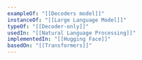```yaml
---
exampleOf: "[[Decoders model]]"
instanceOf: "[[Large Language Model]]"
typeOf: "[[Decoder-only]]"
usedIn: "[[Natural Language Processing]]"
implementedIn: "[[Hugging Face]]"
basedOn: "[[Transformers]]"
---
```


